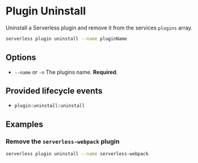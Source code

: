 # Plugin Uninstall

Uninstall a Serverless plugin and remove it from the services `plugins` array.

```bash
serverless plugin uninstall --name pluginName
```

## Options

- `--name` or `-n` The plugins name. **Required**.

## Provided lifecycle events

- `plugin:uninstall:uninstall`

## Examples

### Remove the `serverless-webpack` plugin

```bash
serverless plugin uninstall --name serverless-webpack
```
